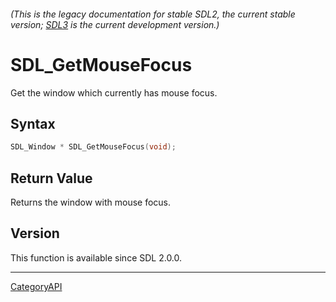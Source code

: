 ###### (This is the legacy documentation for stable SDL2, the current stable version; [SDL3](https://wiki.libsdl.org/SDL3/) is the current development version.)
# SDL_GetMouseFocus

Get the window which currently has mouse focus.

## Syntax

```c
SDL_Window * SDL_GetMouseFocus(void);

```

## Return Value

Returns the window with mouse focus.

## Version

This function is available since SDL 2.0.0.

----
[CategoryAPI](CategoryAPI.md)
